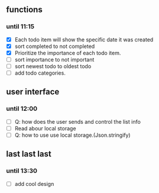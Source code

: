 ## functions

### until 11:15

- [x] Each todo item will show the specific date it was created
- [x] sort completed to not completed
- [x] Prioritize the importance of each todo item.
- [ ] sort importance to not important
- [ ] sort newest todo to oldest todo
- [ ] add todo categories.

## user interface

### until 12:00

- [ ] Q: how does the user sends and control the list info
- [ ] Read abour local storage
- [ ] Q: how to use use local storage.(Json.stringify)

## last last last

### until 13:30

- [ ] add cool design
